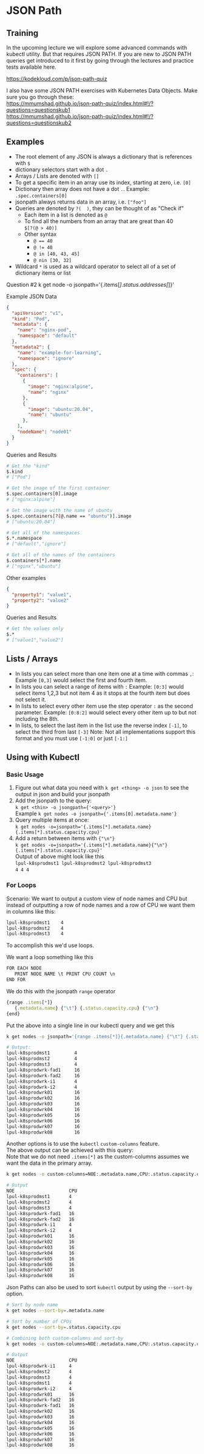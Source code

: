 # JSON Path

## Training

In the upcoming lecture we will explore some advanced commands with kubectl utility. But that requires JSON PATH. If you are new to JSON PATH queries get introduced to it first by going through the lectures and practice tests available here.

https://kodekloud.com/p/json-path-quiz

I also have some JSON PATH exercises with Kubernetes Data Objects. Make sure you go through these:  
https://mmumshad.github.io/json-path-quiz/index.html#!/?questions=questionskub1  
https://mmumshad.github.io/json-path-quiz/index.html#!/?questions=questionskub2

## Examples

- The root element of any JSON is always a dictionary that is references with `$`
- dictionary selectors start with a dot `.`
- Arrays / Lists are denoted with `[]`
- To get a specific item in an array use its index, starting at zero, i.e. `[0]`
- Dictionary then array does not have a dot `.`.  Example: `.spec.containers[0]`
- jsonpath always returns data in an array, i.e. `["foo"]`
- Queries are denoted by `?(  )`, they can be thought of as "Check if"
  - Each item in a list is denoted as `@`
  - To find all the numbers from an array that are great than 40  
  `$[?(@ > 40)]`
  - Other syntax  
    - `@ == 40`
    - `@ != 40`
    - `@ in [40, 43, 45]`
    - `@ nin [30, 32] `
- Wildcard `*` is used as a wildcard operator to select all of a set of dictionary items or list

Question #2  k get node -o jsonpath='{.items[*].status.addresses[*]}'

Example JSON Data
```json
{
  "apiVersion": "v1",
  "kind": "Pod",
  "metadata": {
    "name": "nginx-pod",
    "namespace": "default"
  },
  "metadata2": {
    "name": "example-for-learning",
    "namespace": "ignore"
  },
  "spec": {
    "containers": [
      {
        "image": "nginx:alpine",
        "name": "nginx"
      },
      {
        "image": "ubuntu:20.04",
        "name": "ubuntu"
      },
    ],
    "nodeName": "node01"
  }
}
```

Queries and Results
```bash
# Get the "kind"
$.kind 
# ["Pod"]

# Get the image of the first container
$.spec.containers[0].image 
# ["nginx:alpine"]

# Get the image with the name of ubuntu
$.spec.containers[?(@.name == "ubuntu")].image
# ["ubuntu:20.04"]

# Get all of the namespaces
$.*.namespace
# ["default","ignore"]

# Get all of the names of the containers
$.containers[*].name
# ["nginx","ubuntu"]
```

Other examples

```json
{
  "property1": "value1",
  "property2": "value2"
}
```

Queries and Results
```bash
# Get the values only
$.*
# ["value1","value2"]

```

## Lists / Arrays

- In lists you can select more than one item one at a time with commas `,`:  Example `[0,3]` would select the first and fourth item.
- In lists you can select a range of items with `:`  Example: `[0:3]` would select items 1,2,3 but not item 4 as it stops at the fourth item but does not select it.
- In lists to select every other item use the step operator `:` as the second parameter.  Example: `[0:8:2]` would select every other item up to but not including the 8th.
- In lists, to select the last item in the list use the reverse index `[-1]`, to select the third from last `[-3]`  Note: Not all implementations support this format and you must use `[-1:0]` or just `[-1:]`

## Using with Kubectl

### Basic Usage

1. Figure out what data you need with `k get <thing> -o json` to see the output in json and build your jsonpath
1. Add the jsonpath to the query:  
`k get <thin> -o jsongpath={'<query>'}`  
Example `k get nodes -o jsonpath={'.items[0].metadata.name'}`  
1. Query multiple items at once:  
`k get nodes -o=jsonpath='{.items[*].metadata.name}{.items[*].status.capacity.cpu}'`
2. Add a return between items with `{"\n"}`  
`k get nodes -o=jsonpath='{.items[*].metadata.name}{"\n"}{.items[*].status.capacity.cpu}'`  
Output of above might look like this  
`lpul-k8sprodmst1 lpul-k8sprodmst2 lpul-k8sprodmst3`   
`4 4 4`

### For Loops

Scenario: We want to output a custom view of node names and CPU but instead of outputting a row of node names and a row of CPU we want them in columns like this:
```bash
lpul-k8sprodmst1    4
lpul-k8sprodmst2    4
lpul-k8sprodmst3    4
```
To accomplish this we'd use loops.

We want a loop something like this

```javascript
FOR EACH NODE
   PRINT NODE NAME \t PRINT CPU COUNT \n
END FOR
```

We do this with the jsonpath `range` operator

```javascript
{range .items[*]}
   {.metadata.name} {"\t"} {.status.capacity.cpu} {"\n"}
{end}
```

Put the above into a single line in our kubectl query and we get this

```bash
k get nodes -o jsonpath='{range .items[*]}{.metadata.name} {"\t"} {.status.capacity.cpu} {"\n"}{end}'

# Output:
lpul-k8sprodmst1         4
lpul-k8sprodmst2         4
lpul-k8sprodmst3         4
lpul-k8sprodwrk-fad1     16
lpul-k8sprodwrk-fad2     16
lpul-k8sprodwrk-i1       4
lpul-k8sprodwrk-i2       4
lpul-k8sprodwrk01        16
lpul-k8sprodwrk02        16
lpul-k8sprodwrk03        16
lpul-k8sprodwrk04        16
lpul-k8sprodwrk05        16
lpul-k8sprodwrk06        16
lpul-k8sprodwrk07        16
lpul-k8sprodwrk08        16
```

Another options is to use the `kubectl` `custom-columns` feature.  
The above output can be achieved with this query:  
Note that we do not need `.items[*]` as the custom-columns assumes we want the data in the primary array.

```bash
k get nodes -o custom-columns=NOE:.metadata.name,CPU:.status.capacity.cpu

# Output
NOE                    CPU
lpul-k8sprodmst1       4
lpul-k8sprodmst2       4
lpul-k8sprodmst3       4
lpul-k8sprodwrk-fad1   16
lpul-k8sprodwrk-fad2   16
lpul-k8sprodwrk-i1     4
lpul-k8sprodwrk-i2     4
lpul-k8sprodwrk01      16
lpul-k8sprodwrk02      16
lpul-k8sprodwrk03      16
lpul-k8sprodwrk04      16
lpul-k8sprodwrk05      16
lpul-k8sprodwrk06      16
lpul-k8sprodwrk07      16
lpul-k8sprodwrk08      16
```

Json Paths can also be used to sort `kubectl` output by using the `--sort-by` option.

```bash
# Sort by node name
k get nodes --sort-by=.metadata.name

# Sort by number of CPUs
k get nodes --sort-by=.status.capacity.cpu

# Combining both custom-columns and sort-by
k get nodes -o custom-columns=NOE:.metadata.name,CPU:.status.capacity.cpu --sort-by=.status.capacity.cpu

# Output
NOE                    CPU
lpul-k8sprodwrk-i1     4
lpul-k8sprodmst2       4
lpul-k8sprodmst3       4
lpul-k8sprodmst1       4
lpul-k8sprodwrk-i2     4
lpul-k8sprodwrk01      16
lpul-k8sprodwrk-fad2   16
lpul-k8sprodwrk-fad1   16
lpul-k8sprodwrk02      16
lpul-k8sprodwrk03      16
lpul-k8sprodwrk04      16
lpul-k8sprodwrk05      16
lpul-k8sprodwrk06      16
lpul-k8sprodwrk07      16
lpul-k8sprodwrk08      16

```